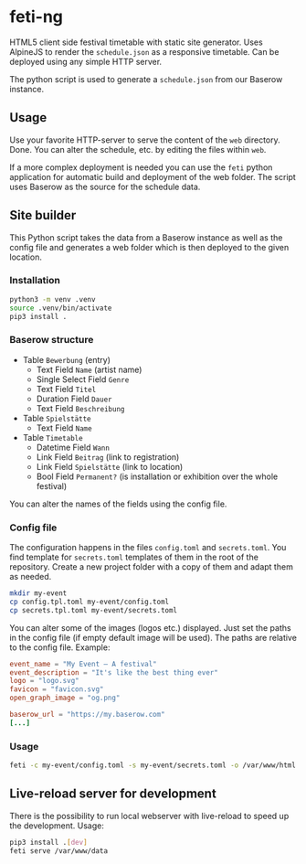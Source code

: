 # feti-ng

HTML5 client side festival timetable with static site generator. Uses AlpineJS to render the `schedule.json` as a responsive timetable. Can be deployed using any simple HTTP server.

The python script is used to generate a `schedule.json` from our Baserow instance.


## Usage

Use your favorite HTTP-server to serve the content of the `web` directory. Done. You can alter the schedule, etc. by editing the files within `web`.

If a more complex deployment is needed you can use the `feti` python application for automatic build and deployment of the web folder. The script uses Baserow as the source for the schedule data.


## Site builder

This Python script takes the data from a Baserow instance as well as the config file and generates a web folder which is then deployed to the given location.

### Installation

```bash
python3 -m venv .venv
source .venv/bin/activate
pip3 install .
```

### Baserow structure

- Table `Bewerbung` (entry)
    - Text Field `Name` (artist name)
    - Single Select Field `Genre`
    - Text Field `Titel`
    - Duration Field `Dauer`
    - Text Field `Beschreibung`
- Table `Spielstätte` 
    - Text Field `Name`
- Table `Timetable` 
    - Datetime Field `Wann`
    - Link Field `Beitrag` (link to registration)
    - Link Field `Spielstätte` (link to location)
    - Bool Field `Permanent?` (is installation or exhibition over the whole festival)

You can alter the names of the fields using the config file.


### Config file

The configuration happens in the files `config.toml` and `secrets.toml`. You find template for `secrets.toml` templates of them in the root of the repository. Create a new project folder with a copy of them and adapt them as needed.

```bash
mkdir my-event
cp config.tpl.toml my-event/config.toml
cp secrets.tpl.toml my-event/secrets.toml
```

You can alter some of the images (logos etc.) displayed. Just set the paths in the config file (if empty default image will be used). The paths are relative to the config file. Example:

```toml
event_name = "My Event – A festival"
event_description = "It's like the best thing ever"
logo = "logo.svg"
favicon = "favicon.svg"
open_graph_image = "og.png"

baserow_url = "https://my.baserow.com"
[...]
```


### Usage 

```bash
feti -c my-event/config.toml -s my-event/secrets.toml -o /var/www/html
```


## Live-reload server for development

There is the possibility to run local webserver with live-reload to speed up the development. Usage:

```bash
pip3 install .[dev]
feti serve /var/www/data
``` 